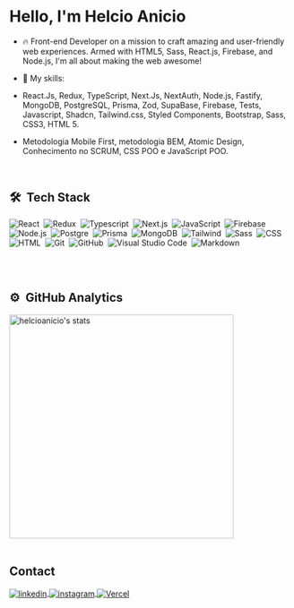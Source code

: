 <h1 align="left">Hello, I'm Helcio Anicio</h1>

- 🔥 Front-end Developer on a mission to craft amazing and user-friendly web experiences. Armed with HTML5, Sass, React.js, Firebase, and Node.js, I'm all about making the web awesome!

- 💬 My skills:
- React.Js, Redux, TypeScript, Next.Js, NextAuth, Node.js, Fastify, MongoDB, PostgreSQL, Prisma, Zod, SupaBase, Firebase, Tests, Javascript, Shadcn, Tailwind.css, Styled Components, Bootstrap, Sass, CSS3, HTML 5.

- Metodologia Mobile First, metodologia BEM, Atomic Design, Conhecimento no SCRUM, CSS POO e JavaScript POO.

<br>

## 🛠 &nbsp;Tech Stack
![React](https://img.shields.io/badge/-React.Js-05122A?style=flat&logo=react)&nbsp;
![Redux](https://img.shields.io/badge/-Redux-05122A?style=flat&logo=redux)&nbsp;
![Typescript](https://img.shields.io/badge/-TypeScript-05122A?style=flat&logo=typescript)&nbsp;
![Next.js](https://img.shields.io/badge/-Next.js-05122A?style=flat&logo=next.js)&nbsp;
![JavaScript](https://img.shields.io/badge/-JavaScript-05122A?style=flat&logo=javascript)&nbsp;
![Firebase](https://img.shields.io/badge/-Firebase-05122A?style=flat&logo=firebase)&nbsp;
![Node.js](https://img.shields.io/badge/-Node.js-05122A?style=flat&logo=node.js)&nbsp;
![Postgre](https://img.shields.io/badge/-PostgreSQL-05122A?style=flat&logo=postgresql)&nbsp;
![Prisma](https://img.shields.io/badge/-Prisma-05122A?style=flat&logo=prisma)&nbsp;
![MongoDB](https://img.shields.io/badge/-MongoDB-05122A?style=flat&logo=mongodb)&nbsp;
![Tailwind](https://img.shields.io/badge/-Tailwind.Css-05122A?style=flat&logo=tailwind-css)&nbsp;
![Sass](https://img.shields.io/badge/-Sass-05122A?style=flat&logo=sass)&nbsp;
![CSS](https://img.shields.io/badge/-CSS3-05122A?style=flat&logo=CSS3&logoColor=1572B6)&nbsp;
![HTML](https://img.shields.io/badge/-HTML5-05122A?style=flat&logo=HTML5)&nbsp;
![Git](https://img.shields.io/badge/-Git-05122A?style=flat&logo=git)&nbsp;
![GitHub](https://img.shields.io/badge/-GitHub-05122A?style=flat&logo=github)&nbsp;
![Visual Studio Code](https://img.shields.io/badge/-Visual%20Studio%20Code-05122A?style=flat&logo=visual-studio-code&logoColor=007ACC)&nbsp;
![Markdown](https://img.shields.io/badge/-Markdown-05122A?style=flat&logo=markdown)&nbsp;
<!--
![Python](https://img.shields.io/badge/-Python-05122A?style=flat&logo=python)&nbsp;
![AWS](https://img.shields.io/badge/-AWS-05122A?style=flat&logo=amazon-aws)&nbsp;
![React Native](https://img.shields.io/badge/-React_Native-05122A?style=flat&logo=react)&nbsp;
![Express](https://img.shields.io/badge/-Express-05122A?style=flat&logo=express)&nbsp;
![Docker](https://img.shields.io/badge/-Docker-05122A?style=flat&logo=docker)&nbsp;
-->
<br><br>

## ⚙️ &nbsp;GitHub Analytics

<span align="left">
<img width="400em" src="https://github-readme-stats.vercel.app/api?username=HelcioAnicio&show_icons=true&theme=vision-friendly-dark" alt="helcioanicio's stats"/></span>
<br><br>

## Contact
<a href="https://www.linkedin.com/in/helcio-anicio/" target="_blank">
  <img align="center" src="https://img.shields.io/badge/-helcioanicio-05122A?style=flat&logo=linkedin&Color=blue" alt="linkedin"/>
</a>
<a href="https://www.instagram.com/dev.helcioanicio/" target="_blank">
 <img align="center" src="https://img.shields.io/badge/-helcioanicio-05122A?style=flat&logo=instagram" alt="instagram"/>
</a>
<a href="https://vercel.com/helcioanicio">
  <img align="center" src="https://img.shields.io/badge/-helcioanicio-05122A?style=flat&logo=vercel&Color=white" alt="Vercel"/>
</a>
<!--
<a href="https://youtube.com/maykbrito" target="_blank">
 <img align="center" src="https://img.shields.io/badge/-maykbrito-05122A?style=flat&logo=youtube" alt="youtube"/>
</a>
</p>
-->
